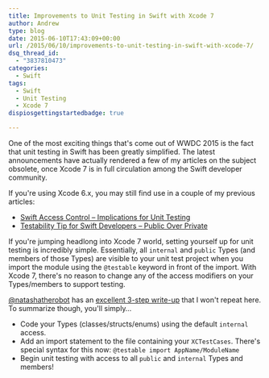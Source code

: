 ```yaml
---
title: Improvements to Unit Testing in Swift with Xcode 7
author: Andrew
type: blog
date: 2015-06-10T17:43:09+00:00
url: /2015/06/10/improvements-to-unit-testing-in-swift-with-xcode-7/
dsq_thread_id:
  - "3837810473"
categories:
  - Swift
tags:
  - Swift
  - Unit Testing
  - Xcode 7
dispiosgettingstartedbadge: true

---
```

One of the most exciting things that's come out of WWDC 2015 is the fact that unit testing in Swift has been greatly simplified. The latest announcements have actually rendered a few of my articles on the subject obsolete, once Xcode 7 is in full circulation among the Swift developer community.

If you're using Xcode 6.x, you may still find use in a couple of my previous articles:

  * [Swift Access Control – Implications for Unit Testing][1]
  * [Testability Tip for Swift Developers – Public Over Private][2]

If you're jumping headlong into Xcode 7 world, setting yourself up for unit testing is incredibly simple. Essentially, all `internal` and `public` Types (and members of those Types) are visible to your unit test project when you import the module using the `@testable` keyword in front of the import. With Xcode 7, there's no reason to change any of the access modifiers on your Types/members to support testing.

[@natashatherobot][3] has an [excellent 3-step write-up][4] that I won't repeat here. To summarize though, you'll simply&#8230;

  * Code your Types (classes/structs/enums) using the default `internal` access.
  * Add an import statement to the file containing your `XCTestCases`. There's special syntax for this now: `@testable import AppName/ModuleName`
  * Begin unit testing with access to all `public` and `internal` Types and members!

 [1]: http://www.andrewcbancroft.com/2014/07/22/swift-access-control-implications-for-unit-testing/
 [2]: http://www.andrewcbancroft.com/2015/04/15/testability-tip-for-swift-developers-public-over-private/
 [3]: https://twitter.com/NatashaTheRobot
 [4]: http://natashatherobot.com/swift-2-xcode-7-unit-testing-access/
